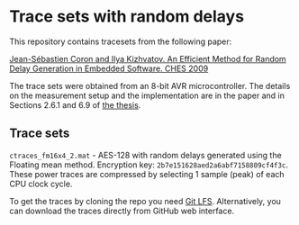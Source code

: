 # Trace sets with random delays

This repository contains tracesets from the following paper:

[Jean-Sébastien Coron and Ilya Kizhvatov. An Efficient Method for Random Delay Generation in Embedded Software. CHES 2009](https://www.iacr.org/archive/ches2009/57470156/57470156.pdf)

The trace sets were obtained from an 8-bit AVR microcontroller. The details on the measurement setup and the implementation are in the paper and in Sections 2.6.1 and 6.9 of [the thesis](https://www.iacr.org/phds/106_IlyaKizhvatov_PhysicalSecurityCryptographicA.pdf).

## Trace sets

`ctraces_fm16x4_2.mat` - AES-128 with random delays generated using the Floating mean method. Encryption key: `2b7e151628aed2a6abf7158809cf4f3c`. These power traces are compressed by selecting 1 sample (peak) of each CPU clock cycle.

To get the traces by cloning the repo you need [Git LFS](https://git-lfs.github.com). Alternatively, you can download the traces directly from GitHub web interface.
